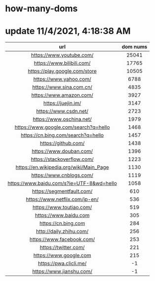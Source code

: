 # how-many-doms

# update 11/4/2021, 4:18:38 AM

url | dom nums
:-: | :-:
https://www.youtube.com/ | 25041
https://www.bilibili.com/ | 17765
https://play.google.com/store | 10505
https://www.yahoo.com/ | 6788
https://www.sina.com.cn/ | 4835
https://www.amazon.com/ | 3927
https://juejin.im/ | 3147
https://www.csdn.net/ | 2723
https://www.oschina.net/ | 1979
https://www.google.com/search?q=hello | 1468
https://cn.bing.com/search?q=hello | 1457
https://github.com/ | 1438
https://www.douban.com/ | 1396
https://stackoverflow.com/ | 1223
https://en.wikipedia.org/wiki/Main_Page | 1130
https://www.cnblogs.com/ | 1119
https://www.baidu.com/s?ie=UTF-8&wd=hello | 1058
https://segmentfault.com/ | 610
https://www.netflix.com/jp-en/ | 536
https://www.toutiao.com/ | 519
https://www.baidu.com | 305
https://cn.bing.com | 284
http://daily.zhihu.com/ | 256
https://www.facebook.com/ | 253
https://twitter.com/ | 221
https://www.google.com | 215
https://pwa.clicli.me/ | -1
https://www.jianshu.com/ | -1
